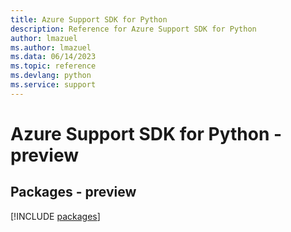 ```yaml
---
title: Azure Support SDK for Python
description: Reference for Azure Support SDK for Python
author: lmazuel
ms.author: lmazuel
ms.data: 06/14/2023
ms.topic: reference
ms.devlang: python
ms.service: support
---
```

# Azure Support SDK for Python - preview
## Packages - preview
[!INCLUDE [packages](support-index.md)]